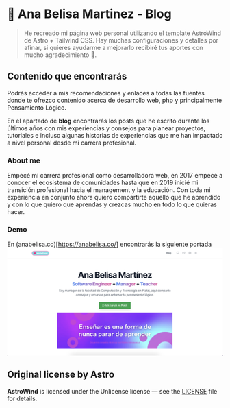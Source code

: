 # 💖 Ana Belisa Martinez - Blog 

> He recreado mi página web personal utilizando el template AstroWind de Astro + Tailwind CSS.
> Hay muchas configuraciones y detalles por afinar, si quieres ayudarme a mejorarlo recibiré tus aportes con mucho agradecimiento 💜.

## Contenido que encontrarás
Podrás acceder a mis recomendaciones y enlaces a todas las fuentes donde te ofrezco contenido acerca de desarrollo web, php y principalmente Pensamiento Lógico.

En el apartado de **blog** encontrarás los posts que he escrito durante los últimos años con mis experiencias y consejos para planear proyectos, tutoriales e incluso algunas historias de experiencias que me han impactado a nivel personal desde mi carrera profesional.

### About me
Empecé mi carrera profesional como desarrolladora web, en 2017 empecé a conocer el ecosistema de comunidades hasta que en 2019 inicié mi transición profesional hacia el management y la educación. Con toda mi experiencia en conjunto ahora quiero compartirte aquello que he aprendido y con lo que quiero que aprendas y crezcas mucho en todo lo que quieras hacer.

### Demo
En (anabelisa.co)[https://anabelisa.co/] encontrarás la siguiente portada
<img src="./view.png" alt="anabelisa.co Screenshot">

## Original license by Astro

**AstroWind** is licensed under the Unlicense license — see the [LICENSE](https://github.com/onwidget/astrowind/blob/main/LICENSE.md) file for details.
